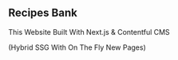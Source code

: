 ## Recipes Bank
This Website Built With Next.js & Contentful CMS

(Hybrid SSG With On The Fly New Pages)
